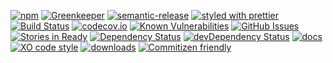 [![npm](https://img.shields.io/npm/v/console-auth-provider.svg)](https://www.npmjs.com/package/console-auth-provider)
[![Greenkeeper](https://badges.greenkeeper.io/arlac77/console-auth-provider.svg)](https://greenkeeper.io/)
[![semantic-release](https://img.shields.io/badge/%20%20%F0%9F%93%A6%F0%9F%9A%80-semantic--release-e10079.svg)](https://github.com/arlac77/console-auth-provider)
[![styled with prettier](https://img.shields.io/badge/styled_with-prettier-ff69b4.svg)](https://github.com/prettier/prettier)
[![Build Status](https://secure.travis-ci.org/arlac77/console-auth-provider.png)](http://travis-ci.org/arlac77/console-auth-provider)
[![codecov.io](http://codecov.io/github/arlac77/console-auth-provider/coverage.svg?branch=master)](http://codecov.io/github/arlac77/console-auth-provider?branch=master)
[![Known Vulnerabilities](https://snyk.io/test/github/arlac77/console-auth-provider/badge.svg)](https://snyk.io/test/github/arlac77/console-auth-provider)
[![GitHub Issues](https://img.shields.io/github/issues/arlac77/console-auth-provider.svg?style=flat-square)](https://github.com/arlac77/console-auth-provider/issues)
[![Stories in Ready](https://badge.waffle.io/arlac77/console-auth-provider.svg?label=ready&title=Ready)](http://waffle.io/arlac77/console-auth-provider)
[![Dependency Status](https://david-dm.org/arlac77/console-auth-provider.svg)](https://david-dm.org/arlac77/console-auth-provider)
[![devDependency Status](https://david-dm.org/arlac77/console-auth-provider/dev-status.svg)](https://david-dm.org/arlac77/console-auth-provider#info=devDependencies)
[![docs](http://inch-ci.org/github/arlac77/console-auth-provider.svg?branch=master)](http://inch-ci.org/github/arlac77/console-auth-provider)
[![XO code style](https://img.shields.io/badge/code_style-XO-5ed9c7.svg)](https://github.com/sindresorhus/xo)
[![downloads](http://img.shields.io/npm/dm/console-auth-provider.svg?style=flat-square)](https://npmjs.org/package/console-auth-provider)
[![Commitizen friendly](https://img.shields.io/badge/commitizen-friendly-brightgreen.svg)](http://commitizen.github.io/cz-cli/)
